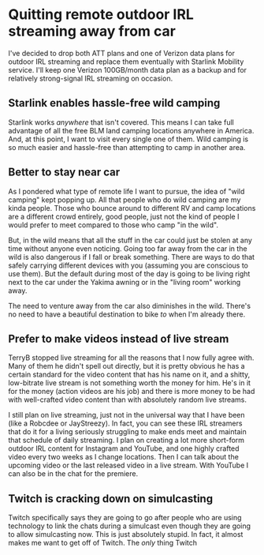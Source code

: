 # Quitting remote outdoor IRL streaming away from car

I've decided to drop both ATT plans and one of Verizon data plans for outdoor IRL streaming and replace them eventually with Starlink Mobility service. I'll keep one Verizon 100GB/month data plan as a backup and for relatively strong-signal IRL streaming on occasion.

## Starlink enables hassle-free wild camping

Starlink works *anywhere* that isn't covered. This means I can take full advantage of all the free BLM land camping locations anywhere in America. And, at this point, I want to visit every single one of them. Wild camping is so much easier and hassle-free than attempting to camp in another area.

## Better to stay near car

As I pondered what type of remote life I want to pursue, the idea of "wild camping" kept popping up. All that people who do wild camping are my kinda people. Those who bounce around to different RV and camp locations are a different crowd entirely, good people, just not the kind of people I would prefer to meet compared to those who camp "in the wild".

But, in the wild means that all the stuff in the car could just be stolen at any time without anyone even noticing. Going too far away from the car in the wild is also dangerous if I fall or break something. There are ways to do that safely carrying different devices with you (assuming you are conscious to use them). But the default during most of the day is going to be living right next to the car under the Yakima awning or in the "living room" working away.

The need to venture away from the car also diminishes in the wild. There's no need to have a beautiful destination to bike *to* when I'm already there.

## Prefer to make videos instead of live stream

TerryB stopped live streaming for all the reasons that I now fully agree with. Many of them he didn't spell out directly, but it is pretty obvious he has a certain standard for the video content that has his name on it, and a shitty, low-bitrate live stream is not something worth the money for him. He's in it for the money (action videos are his job) and there is more money to be had with well-crafted video content than with absolutely random live streams.

I still plan on live streaming, just not in the universal way that I have been (like a Robcdee or JayStreezy). In fact, you can see these IRL streamers that do it for a living seriously struggling to make ends meet and maintain that schedule of daily streaming. I plan on creating a lot more short-form outdoor IRL content for Instagram and YouTube, and one highly crafted video every two weeks as I change locations. Then I can talk about the upcoming video or the last released video in a live stream. With YouTube I can also be in the chat for the premiere.

## Twitch is cracking down on simulcasting

Twitch specifically says they are going to go after people who are using technology to link the chats during a simulcast even though they are going to allow simulcasting now. This is just absolutely stupid. In fact, it almost makes me want to get off of Twitch. The *only* thing Twitch 


